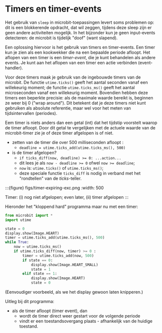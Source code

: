# Timers en timer-events

Het gebruik van `sleep` in microbit-toepassingen levert soms problemen op:
dit is een blokkerende opdracht, dat wil zeggen, tijdens deze sleep zijn er geen andere activiteiten mogelijk.
In het bijzonder kun je geen input-events detecteren: de microbit is tijdelijk "doof" (want slapend).

Een oplossing hiervoor is het gebruik van timers en timer-events.
Een timer kun je zien als een kookwekker die na een bepaalde periode afloopt.
Het aflopen van een timer is een *timer-event*, die je kunt behandelen als andere events.
Je kunt aan het aflopen van een timer een actie verbinden (event-handler).

Voor deze timers maak je gebruik van de ingebouwde timers van de microbit.
De functie `utime.ticks()` geeft het aantal seconden vanaf een willekeurig moment;
de functie `utime.ticks_ms()` geeft het aantal microseconden vanaf een willekeurig moment.
Bovendien hebben deze timers een beperkte precisie: als de maximale waarde bereikt is, beginnen ze weer bij 0 ("wrap around"). Dit betekent dat je deze timers niet kunt gebruiken als absolute referentie, maar wel voor het meten van tijdsintervallen (periodes).

Eem timer is niets anders dan een getal (int) dat het tijdstip voorstelt waarop de timer afloopt.
Door dit getal te vergelijken met de actuele waarde van de microbit-timer zie je of deze timer afgelopen is of niet.

* zetten van de timer die over 500 milliseconden afloopt : 
    * `deadline = utime.ticks_add(utime.ticks_ms(), 500)`
* is de timer afgelopen? 
    * `if ticks_diff(now, deadline) >= 0: ...action...`
    * dit lees je als `now - deadline >= 0` ofwel `now >= deadline`;      
    * `now` is: `utime.ticks()` of `utime.ticks_ms()`;
    * deze speciale functie `ticks_diff` is nodig in verband met het "rondtellen" van de *ticks*-teller.

:::{figure} figs/timer-expiring-exc.png
:width: 500

Timer: (i) nog niet afgelopen; even later, (ii) timer afgelopen
:::

Hieronder het "kloppend hard" programma maar nu met een timer:

```Python
from microbit import *
import utime

state = 0
display.show(Image.HEART)
timer = utime.ticks_add(utime.ticks_ms(), 500)
while True:
    now = utime.ticks_ms()
    if utime.ticks_diff(now, timer) >= 0 :
        timer = utime.ticks_add(now, 500)
        if state == 0:
            display.show(Image.HEART_SMALL)
            state = 1
        elif state == 1:
            display.show(Image.HEART)
            state = 0
```

(Eenvoudiger voorbeeld, als we het display gewoon laten knipperen.)

Uitleg bij dit programma:

* als de timer afloopt (timer event), dan
    * wordt de timer direct weer gestart voor de volgende periode
    * vindt er een toestandsovergang plaats - afhankelijk van de huidige toestand.
